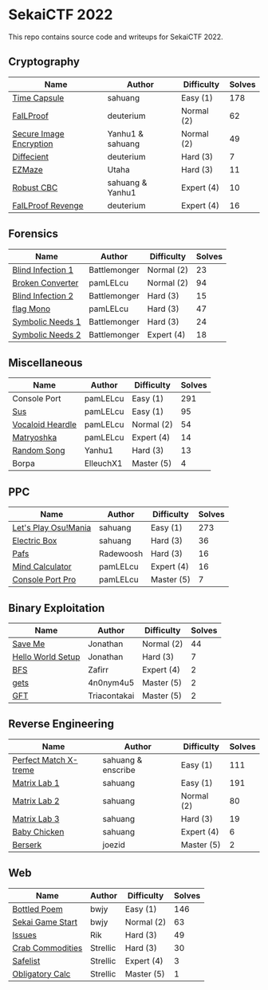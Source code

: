 # SekaiCTF 2022

This repo contains source code and writeups for SekaiCTF 2022.

## Cryptography

| Name                                                    | Author                                     | Difficulty | Solves                                         |
|---------------------------------------------------------|--------------------------------------------|------------|-------------------------------------------------|
| [Time Capsule](time-capsule/)                         | sahuang      | Easy (1)   | 178 |
| [FaILProof](failproof/)                                 | deuterium | Normal (2) |   62                                              |
| [Secure Image Encryption](secure-image-encryption/) | Yanhu1 & sahuang | Normal (2) |   49                                              |
| [Diffecient](diffecient/)                               | deuterium | Hard (3) |  7                                               |
| [EZMaze](ezmaze/)                                       | Utaha                                      | Hard (3)   |     11                                            |
| [Robust CBC](robust-cbc/)                           | sahuang & Yanhu1 | Expert (4) |              10                                   |
| [FaILProof Revenge](failproof-revenge/)               | deuterium | Expert (4) |   16                                              |

## Forensics

| Name                                                   | Author                                 | Difficulty | Solves                                                                               |
|--------------------------------------------------------|----------------------------------------|------------|---------------------------------------------------------------------------------------|
| [Blind Infection 1](blind-infection/)                | Battlemonger                           | Normal (2) |   23   |
| [Broken Converter](broken-converter,flag-mono/) | pamLELcu | Normal (2) |       94         |
| [Blind Infection 2](blind-infection/)                | Battlemonger                           | Hard (3)   | 15                        |
| [flag Mono](broken-converter,flag-mono/)        | pamLELcu | Hard (3)   | 47 |
| [Symbolic Needs 1](symbolic-needs/)                  | Battlemonger                           | Hard (3)   | 24                      |
| [Symbolic Needs 2](symbolic-needs/)                  | Battlemonger                           | Expert (4) | 18                  |

## Miscellaneous

| Name                                    | Author                                    | Difficulty | Solves                                             |
|-----------------------------------------|-------------------------------------------|------------|-----------------------------------------------------|
| Console Port         | pamLELcu   | Easy (1)   |     291      |
| [Sus](sus/)     | pamLELcu | Easy (1)   | 95    |
| [Vocaloid Heardle](vocaloid-heardle/) | pamLELcu | Normal (2) | 54 |
| [Matryoshka](matryoshka/)               | pamLELcu  | Expert (4) | 14   |
| [Random Song](random-song/)           | Yanhu1    | Hard (3)   | 13         |
| Borpa                                   | ElleuchX1 | Master (5) |      4   |

## PPC

| Name                                                   | Author                                                | Difficulty | Solves                                            |
|--------------------------------------------------------|-------------------------------------------------------|------------|----------------------------------------------------|
| [Let's Play Osu!Mania](lets-play-osumania/) | sahuang  | Easy (1)   |     273                            |
| [Electric Box](electric-box/)                   | sahuang   | Hard (3)   |    36                                                |
| [Pafs](pafs/)                                     | Radewoosh |   Hard (3)         |             16                                       |
| [Mind Calculator](mind-calculator/)       | pamLELcu      | Expert (4) | 16 |
| [Console Port Pro](console-port-pro/)              | pamLELcu    | Master (5) | 7  |

## Binary Exploitation

| Name                                        | Author                                        | Difficulty | Solves                                                |
|---------------------------------------------|-----------------------------------------------|------------|--------------------------------------------------------|
| [Save Me](save-me/)                       | Jonathan | Normal (2) | 44     |
| [Hello World Setup](hello-world-setup/) | Jonathan | Hard (3)   | 7 |
| [BFS](bfs/)      | Zafirr      | Expert (4) |  2 |
| [gets](gets/)                               | 4n0nym4u5 | Master (5) |   2 |
| [GFT](gft/)   | Triacontakai | Master (5) |   2 |

## Reverse Engineering

| Name                             | Author                                | Difficulty | Solves                                           |
|-----------------------------------|---------------------------------------|------------|---------------------------------------------------|
| [Perfect Match X-treme](perfect-match-xtreme/) | sahuang & enscribe | Easy (1)   | 111 |
| [Matrix Lab 1](matrix-lab-1/) | sahuang | Easy (1)   | 191 |
| [Matrix Lab 2](matrix-lab-2/) | sahuang | Normal (2) | 80 |
| [Matrix Lab 3](matrix-lab-3/) | sahuang | Hard (3)   | 19 |
| [Baby Chicken](baby-chicken/)   | sahuang | Expert (4) | 6  |
| [Berserk](berserk/)         | joezid     | Master (5)   | 2 |

## Web

| Name                             | Author                                | Difficulty | Solves                                           |
|-----------------------------------|---------------------------------------|------------|---------------------------------------------------|
| [Bottled Poem](bottle-poem/) | bwjy                                    | Easy (1)   | 146 |
| [Sekai Game Start](sekai-game-start/)               | bwjy              | Normal (2) | 63 |
| [Issues](issues/)               | Rik        | Hard (3)   | 49 |
| [Crab Commodities](crab-commodities/)    | Strellic | Hard (3)   | 30 |
| [Safelist](safelist/)    | Strellic | Expert (4)   | 3 |
| [Obligatory Calc](obligatory-calc/)     | Strellic | Master (5) | 1 |